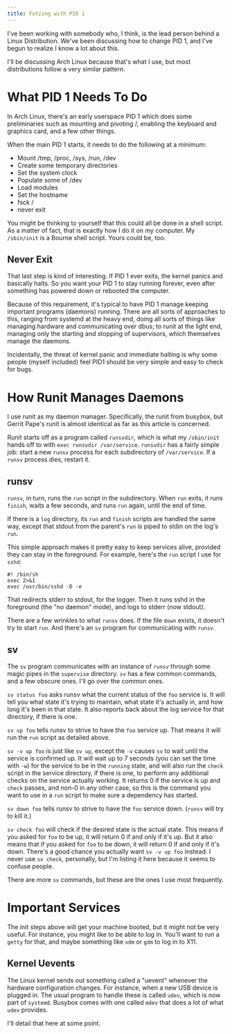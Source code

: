 ```yaml
---
title: Futzing with PID 1
---
```


I've been working with somebody who,
I think,
is the lead person behind a Linux Distribution.
We've been discussing how to change PID 1,
and I've begun to realize I know a lot about this.

I'll be discussing Arch Linux because that's what I use,
but most distributions follow a very similar pattern.


What PID 1 Needs To Do
====================

In Arch Linux,
there's an early userspace PID 1 which does some preliminaries such as
mounting and pivoting /,
enabling the keyboard and graphics card,
and a few other things.

When the main PID 1 starts,
it needs to do the following at a minimum:

* Mount /tmp, /proc, /sys, /run, /dev
* Create some temporary directories
* Set the system clock
* Populate some of /dev
* Load modules
* Set the hostname
* fsck /
* never exit

You might be thinking to yourself that this could all be done in a shell script.
As a matter of fact,
that is exactly how I do it on my computer.
My `/sbin/init` is a Bourne shell script.
Yours could be, too.


Never Exit
--------------------

That last step is kind of interesting.
If PID 1 ever exits,
the kernel panics and basically halts.
So you want your PID 1 to stay running forever,
even after something has powered down or rebooted the computer.

Because of this requirement,
it's typical to have PID 1 manage
keeping important programs (daemons) running.
There are all sorts of approaches to this,
ranging from systemd at the heavy end,
doing all sorts of things like managing hardware and communicating over dbus;
to runit at the light end,
managing only the starting and stopping of supervisors,
which themselves manage the daemons.

Incidentally,
the threat of kernel panic and immediate halting
is why some people
(myself included)
feel PID1 should be very simple and easy to check for bugs.


How Runit Manages Daemons
==================

I use runit as my daemon manager.
Specifically, the runit from busybox, 
but Gerrit Pape's runit is almost identical as far as this article is concerned.

Runit starts off as a program called `runsvdir`,
which is what my `/sbin/init` hands off to with
`exec runsvdir /var/service`.
`runsvdir` has a fairly simple job:
start a new `runsv` process for each subdirectory of `/var/service`.
If a `runsv` process dies, restart it.

runsv
-------

`runsv`, in turn, runs the `run` script in the subdirectory.
When `run` exits, it runs `finish`, waits a few seconds,
and runs `run` again, until the end of time.

If there is a `log` directory,
its `run` and `finish` scripts are handled the same way,
except that stdout from the parent's `run` is piped to
stdin on the log's `run`.

This simple approach makes it pretty easy to keep services alive,
provided they can stay in the foreground.
For example, here's the `run` script I use for `sshd`:

	#! /bin/sh
	exec 2>&1
	exec /usr/bin/sshd -D -e
	
That redirects stderr to stdout, for the logger.
Then it runs sshd in the foreground (the "no daemon" mode),
and logs to stderr (now stdout).

There are a few wrinkles to what `runsv` does.
If the file `down` exists,
it doesn't try to start `run`.
And there's an `sv` program for communicating with `runsv`.

sv
----

The `sv` program communicates with an instance of `runsv`
through some magic pipes in the `supervise` directory.
`sv` has a few common commands,
and a few obscure ones.
I'll go over the common ones.

`sv status foo` asks runsv what the current status of the `foo` service is.
It will tell you what state it's trying to maintain,
what state it's actually in,
and how long it's been in that state.
It also reports back about the log service for that directory,
if there is one.

`sv up foo` tells runsv to strive to have the `foo` service up.
That means it will run the `run` script as detailed above.

`sv -v up foo` is just like `sv up`,
except the `-v` causes `sv` to wait until the service is confirmed up.
It will wait up to 7 seconds (you can set the time with `-w`)
for the service to be in the `running` state,
and will also run the `check` script in the service directory,
if there is one,
to perform any additional checks on the service actually working.
It returns 0 if the service is up and `check` passes,
and non-0 in any other case,
so this is the command you want to use in a `run` script
to make sure a dependency has started.

`sv down foo` tells runsv to strive to have the `foo` service down.
(`runsv` will try to kill it.)

`sv check foo` will check if the desired state is the actual state.
This means if you asked for `foo` to be up,
it will return 0 if and only if it's up.
But it also means that if you asked for `foo` to be down,
it will return 0 if and only if it's down.
There's a good chance you actually want `sv -v up foo` instead.
I never use `sv check`, personally,
but I'm listing it here because it seems to confuse people.

There are more `sv` commands,
but these are the ones I use most frequently.

Important Services
===============

The init steps above will get your machine booted,
but it might not be very useful.
For instance,
you might like to be able to log in.
You'll want to run a `getty` for that,
and maybe something like `xdm` or `gdm` to log in to X11.

Kernel Uevents
-------------------

The Linux kernel sends out something called a "uevent"
whenever the hardware configuration changes.
For instance, when a new USB device is plugged in.
The usual program to handle these is called `udev`,
which is now part of `systemd`.
Busybox comes with one called `mdev` that does a lot of what `udev` provides.

I'll detail that here at some point.
